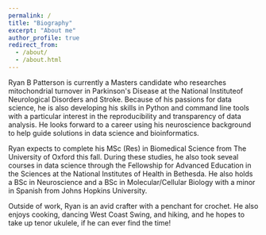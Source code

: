 ```yaml
---
permalink: /
title: "Biography"
excerpt: "About me"
author_profile: true
redirect_from: 
  - /about/
  - /about.html
---
```


Ryan B Patterson is currently a Masters candidate who researches mitochondrial turnover in Parkinson's Disease at the National Instituteof Neurological Disorders and Stroke. Because of his passions for data science, he is also developing his skills in Python and command line tools with a particular interest in the reproducibility and transparency of data analysis. He looks forward to a career using his neuroscience background to help guide solutions in data science and bioinformatics.

Ryan expects to complete his MSc (Res) in Biomedical Science from The University of Oxford this fall. During these studies, he also took seveal courses in data science through the Fellowship for Advanced Education in the Sciences at the National Institutes of Health in Bethesda. He also holds a BSc in Neuroscience and a BSc in Molecular/Cellular Biology with a minor in Spanish from Johns Hopkins University.

Outside of work, Ryan is an avid crafter with a penchant for crochet. He also enjoys cooking, dancing West Coast Swing, and hiking, and he hopes to take up tenor ukulele, if he can ever find the time!
